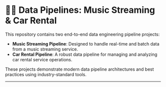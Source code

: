 # 🎵🚗 Data Pipelines: Music Streaming & Car Rental

This repository contains two end-to-end data engineering pipeline projects:

- **Music Streaming Pipeline**: Designed to handle real-time and batch data from a music streaming service.
- **Car Rental Pipeline**: A robust data pipeline for managing and analyzing car rental service operations.

These projects demonstrate modern data pipeline architectures and best practices using industry-standard tools.

---
